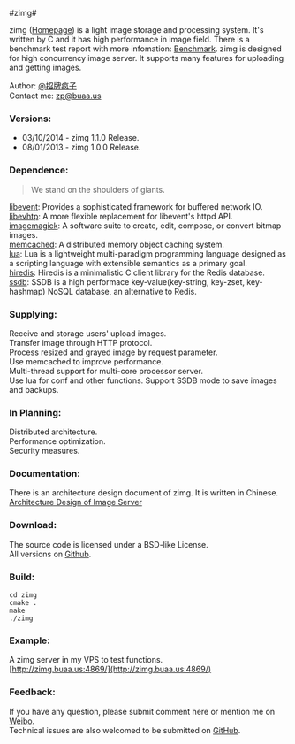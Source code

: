 #zimg#


zimg ([Homepage](http://zimg.buaa.us/)) is a light image storage and processing system. It's written by C and it has high performance in image field. There is a benchmark test report with more infomation: [Benchmark](http://zimg.buaa.us/benchmark.html). zimg is designed for high concurrency image server. It supports many features for uploading and getting images.  

Author: [@招牌疯子](http://weibo.com/819880808)  
Contact me: zp@buaa.us  

### Versions:
- 03/10/2014 - zimg 1.1.0 Release.
- 08/01/2013 - zimg 1.0.0 Release.

### Dependence:
> We stand on the shoulders of giants.  

[libevent](https://github.com/libevent/libevent): Provides a sophisticated framework for buffered network IO.  
[libevhtp](https://github.com/ellzey/libevhtp): A more flexible replacement for libevent's httpd API.  
[imagemagick](http://www.imagemagick.org/script/magick-wand.php): A software suite to create, edit, compose, or convert bitmap images.  
[memcached](https://github.com/memcached/memcached): A distributed memory object caching system.  
[lua](http://www.lua.org/): Lua is a lightweight multi-paradigm programming language designed as a scripting language with extensible semantics as a primary goal.  
[hiredis](https://github.com/redis/hiredis): Hiredis is a minimalistic C client library for the Redis database.  
[ssdb](https://github.com/ideawu/ssdb): SSDB is a high performace key-value(key-string, key-zset, key-hashmap) NoSQL database, an alternative to Redis.  

### Supplying:
Receive and storage users' upload images.  
Transfer image through HTTP protocol.  
Process resized and grayed image by request parameter.  
Use memcached to improve performance.  
Multi-thread support for multi-core processor server.  
Use lua for conf and other functions.
Support SSDB mode to save images and backups.

### In Planning:
Distributed architecture.  
Performance optimization.  
Security measures.  

### Documentation:
There is an architecture design document of zimg. It is written in Chinese.  
[Architecture Design of Image Server](http://zimg.buaa.us/arch_design.html)

### Download:
The source code is licensed under a BSD-like License.  
All versions on [Github](https://github.com/buaazp/zimg).  

### Build:

	cd zimg  
	cmake .  
	make  
	./zimg  
	
### Example:
A zimg server in my VPS to test functions.  
[http://zimg.buaa.us:4869/](http://zimg.buaa.us:4869/)

### Feedback:
If you have any question, please submit comment here or mention me on [Weibo](http://weibo.com/819880808).  
Technical issues are also welcomed to be submitted on [GitHub](https://github.com/buaazp/zimg/issues).

